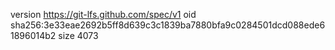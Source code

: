 version https://git-lfs.github.com/spec/v1
oid sha256:3e33eae2692b5ff8d639c3c1839ba7880bfa9c0284501dcd088ede61896014b2
size 4073
